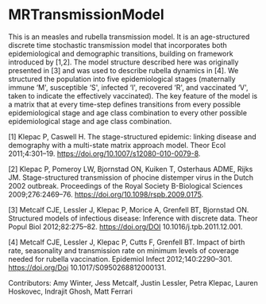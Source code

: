 # MRTransmissionModel

This is an measles and rubella transmission model. It is an age-structured discrete time stochastic transmission model that incorporates both epidemiological and demographic transitions, building on framework introduced by [1,2]. The model structure described here was originally presented in [3] and was used to describe rubella dynamics in [4]. We structured the population into five epidemiological stages (maternally immune ‘M', susceptible ‘S', infected ‘I', recovered ‘R', and vaccinated ‘V', taken to indicate the effectively vaccinated). The key feature of the model is a matrix that at every time-step defines transitions from every possible epidemiological stage and age class combination to every other possible epidemiological stage and age class combination. 

[1] Klepac P, Caswell H. The stage-structured epidemic: linking disease and demography with a multi-state matrix approach model. Theor Ecol 2011;4:301–19. https://doi.org/10.1007/s12080-010-0079-8.

[2] Klepac P, Pomeroy LW, Bjornstad ON, Kuiken T, Osterhaus ADME, Rijks JM. Stage-structured transmission of phocine distemper virus in the Dutch 2002 outbreak. Proceedings of the Royal Society B-Biological Sciences 2009;276:2469–76. https://doi.org/10.1098/rspb.2009.0175.

[3] Metcalf CJE, Lessler J, Klepac P, Morice A, Grenfell BT, Bjornstad ON. Structured models of infectious disease: Inference with discrete data. Theor 
Popul Biol 2012;82:275–82. https://doi.org/DOI 10.1016/j.tpb.2011.12.001.

[4] Metcalf CJE, Lessler J, Klepac P, Cutts F, Grenfell BT. Impact of birth rate, seasonality and transmission rate on minimum levels of coverage needed for rubella vaccination. Epidemiol Infect 2012;140:2290–301. https://doi.org/Doi 10.1017/S0950268812000131.

Contributors: Amy Winter, Jess Metcalf, Justin Lessler, Petra Klepac, Lauren Hoskovec, Indrajit Ghosh, Matt Ferrari



